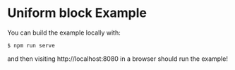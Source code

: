 # Uniform block Example

You can build the example locally with:

```
$ npm run serve
```

and then visiting http://localhost:8080 in a browser should run the example!
